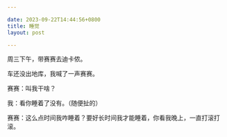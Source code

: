 ```yaml
---

date: 2023-09-22T14:44:56+0800
title: 睡觉
layout: post

---
```


周三下午，带赛赛去迪卡侬。

车还没出地库，我喊了一声赛赛。

赛赛：叫我干啥？

我：看你睡着了没有。（随便扯的）

赛赛：这么点时间我咋睡着？要好长时间我才能睡着，你看我晚上，一直打滚打滚。
